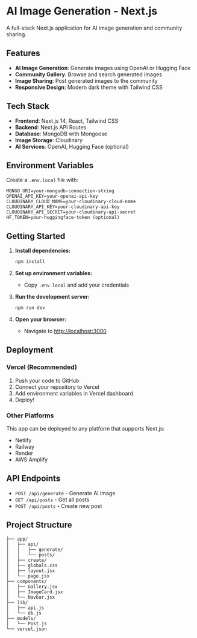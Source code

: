 # AI Image Generation - Next.js

A full-stack Next.js application for AI image generation and community sharing.

## Features

- **AI Image Generation**: Generate images using OpenAI or Hugging Face
- **Community Gallery**: Browse and search generated images
- **Image Sharing**: Post generated images to the community
- **Responsive Design**: Modern dark theme with Tailwind CSS

## Tech Stack

- **Frontend**: Next.js 14, React, Tailwind CSS
- **Backend**: Next.js API Routes
- **Database**: MongoDB with Mongoose
- **Image Storage**: Cloudinary
- **AI Services**: OpenAI, Hugging Face (optional)

## Environment Variables

Create a `.env.local` file with:

```env
MONGO_URI=your-mongodb-connection-string
OPENAI_API_KEY=your-openai-api-key
CLOUDINARY_CLOUD_NAME=your-cloudinary-cloud-name
CLOUDINARY_API_KEY=your-cloudinary-api-key
CLOUDINARY_API_SECRET=your-cloudinary-api-secret
HF_TOKEN=your-huggingface-token (optional)
```

## Getting Started

1. **Install dependencies:**
   ```bash
   npm install
   ```

2. **Set up environment variables:**
   - Copy `.env.local` and add your credentials

3. **Run the development server:**
   ```bash
   npm run dev
   ```

4. **Open your browser:**
   - Navigate to [http://localhost:3000](http://localhost:3000)

## Deployment

### Vercel (Recommended)

1. Push your code to GitHub
2. Connect your repository to Vercel
3. Add environment variables in Vercel dashboard
4. Deploy!

### Other Platforms

This app can be deployed to any platform that supports Next.js:
- Netlify
- Railway
- Render
- AWS Amplify

## API Endpoints

- `POST /api/generate` - Generate AI image
- `GET /api/posts` - Get all posts
- `POST /api/posts` - Create new post

## Project Structure

```
├── app/
│   ├── api/
│   │   ├── generate/
│   │   └── posts/
│   ├── create/
│   ├── globals.css
│   ├── layout.jsx
│   └── page.jsx
├── components/
│   ├── Gallery.jsx
│   ├── ImageCard.jsx
│   └── Navbar.jsx
├── lib/
│   ├── api.js
│   └── db.js
├── models/
│   └── Post.js
└── vercel.json
```
